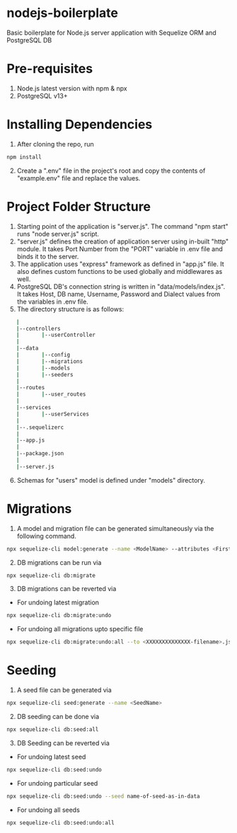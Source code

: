 # nodejs-boilerplate
Basic boilerplate for Node.js server application with Sequelize ORM and PostgreSQL DB 
# Pre-requisites
1) Node.js latest version with npm & npx
2) PostgreSQL v13+
# Installing Dependencies
1) After cloning the repo, run 
```bash
npm install
```
2) Create a ".env" file in the project's root and copy the contents of "example.env" file and replace the values.
# Project Folder Structure
1) Starting point of the application is "server.js". The command "npm start" runs "node server.js" script.
2) "server.js" defines the creation of application server using in-built "http" module. It takes Port Number from the "PORT" variable in .env file and binds it to the server.
3) The application uses "express" framework as defined in "app.js" file. It also defines custom functions to be used globally and middlewares as well.
4) PostgreSQL DB's connection string is written in "data/models/index.js". It takes Host, DB name, Username, Password and Dialect values from the variables in .env file.
5) The directory structure is as follows:
```bash
   |
   |--controllers
   |       |--userController
   |       
   |--data
   |       |--config
   |       |--migrations
   |       |--models
   |       |--seeders
   |
   |--routes
   |       |--user_routes
   |
   |--services
   |       |--userServices
   |
   |--.sequelizerc
   |
   |--app.js
   |
   |--package.json
   |
   |--server.js
 ```
           
6) Schemas for "users" model is defined under "models" directory.
# Migrations
1) A model and migration file can be generated simultaneously via the following command.
```bash
npx sequelize-cli model:generate --name <ModelName> --attributes <FirstAttribute>:<dataType>,<SecondAttribute>:<dataType> ...
```
2) DB migrations can be run via
```bash
npx sequelize-cli db:migrate
```
3) DB migrations can be reverted via
- For undoing latest migration
```bash
npx sequelize-cli db:migrate:undo
```
- For undoing all migrations upto specific file
```bash
npx sequelize-cli db:migrate:undo:all --to <XXXXXXXXXXXXXX-filename>.js
```
# Seeding
1) A seed file can be generated via
```bash
npx sequelize-cli seed:generate --name <SeedName>
```
2) DB seeding can be done via
```bash
npx sequelize-cli db:seed:all
```
3) DB Seeding can be reverted via
- For undoing latest seed
```bash
npx sequelize-cli db:seed:undo
```
- For undoing particular seed
```bash
npx sequelize-cli db:seed:undo --seed name-of-seed-as-in-data
```
- For undoing all seeds
```bash
npx sequelize-cli db:seed:undo:all
```